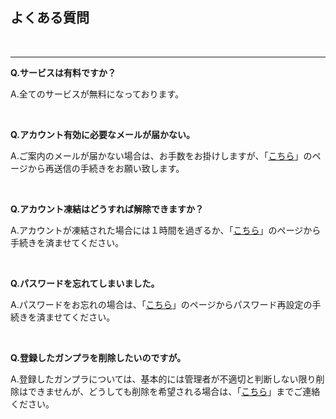 ## よくある質問

<br>

---

**Q.サービスは有料ですか？**

A.全てのサービスが無料になっております。

<br>

**Q.アカウント有効に必要なメールが届かない。**

A.ご案内のメールが届かない場合は、お手数をお掛けしますが、「[こちら](/account_confirmation/)」のページから再送信の手続きをお願い致します。

<br>

**Q.アカウント凍結はどうすれば解除できますか？**

A.アカウントが凍結された場合には１時間を過ぎるか、「[こちら](/account_unlock/)」のページから手続きを済ませてください。

<br>

**Q.パスワードを忘れてしまいました。**

A.パスワードをお忘れの場合は、「[こちら](/password/)」のページからパスワード再設定の手続きを済ませてください。

<br>

**Q.登録したガンプラを削除したいのですが。**

A.登録したガンプラについては、基本的には管理者が不適切と判断しない限り削除はできませんが、どうしても削除を希望される場合は、「[こちら](/contact/)」までご連絡ください。
